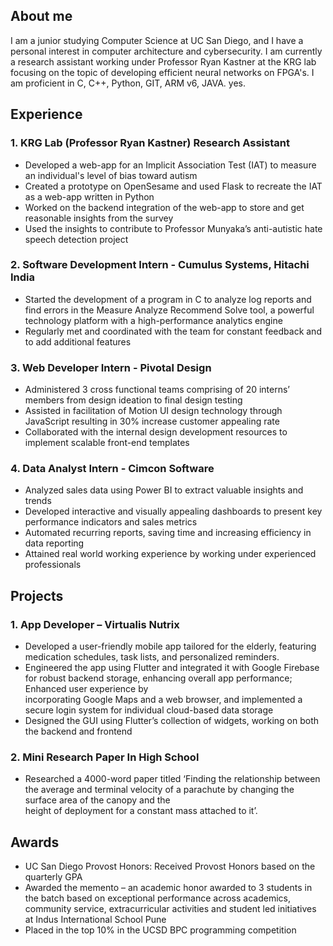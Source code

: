 ## **About me**
I am a junior studying Computer Science at UC San Diego, and I have a personal interest in computer architecture and cybersecurity. I am currently a research assistant working under Professor Ryan Kastner at the KRG lab focusing on the topic of developing efficient neural networks on FPGA's. I am proficient in C, C++, Python, GIT, ARM v6, JAVA. yes.

## Experience
### 1. KRG Lab (Professor Ryan Kastner) Research Assistant
- Developed a web-app for an Implicit Association Test (IAT) to measure an individual's level of bias toward autism
- Created a prototype on OpenSesame and used Flask to recreate the IAT as a web-app written in Python
- Worked on the backend integration of the web-app to store and get reasonable insights from the survey
- Used the insights to contribute to Professor Munyaka’s anti-autistic hate speech detection project

### 2. Software Development Intern - Cumulus Systems, Hitachi India
- Started the development of a program in C to analyze log reports and find errors in the Measure Analyze Recommend Solve tool, a powerful technology platform with a high-performance analytics engine
- Regularly met and coordinated with the team for constant feedback and to add additional features

### 3. Web Developer Intern - Pivotal Design
- Administered 3 cross functional teams comprising of 20 interns’ members from design ideation to final design testing
- Assisted in facilitation of Motion UI design technology through JavaScript resulting in 30% increase customer appealing rate
- Collaborated with the internal design development resources to implement scalable front-end templates

### 4. Data Analyst Intern - Cimcon Software
- Analyzed sales data using Power BI to extract valuable insights and trends
- Developed interactive and visually appealing dashboards to present key performance indicators and sales metrics
- Automated recurring reports, saving time and increasing efficiency in data reporting
- Attained real world working experience by working under experienced professionals

## Projects
### 1. App Developer – Virtualis Nutrix
- Developed a user-friendly mobile app tailored for the elderly, featuring medication schedules, task lists, and personalized reminders.
- Engineered the app using Flutter and integrated it with Google Firebase for robust backend storage, enhancing overall app performance; Enhanced user experience by     
  incorporating Google Maps and a web browser, and implemented a secure login system for individual cloud-based data storage
- Designed the GUI using Flutter’s collection of widgets, working on both the backend and frontend

### 2. Mini Research Paper In High School
- Researched a 4000-word paper titled ‘Finding the relationship between the average and terminal velocity of a parachute by changing the surface area of the canopy and the   
  height of deployment for a constant mass attached to it’.

## Awards
* UC San Diego Provost Honors: Received Provost Honors based on the quarterly GPA
* Awarded the memento – an academic honor awarded to 3 students in the batch based on exceptional performance across academics, community service, extracurricular activities   and student led initiatives at Indus International School Pune
* Placed in the top 10% in the UCSD BPC programming competition

